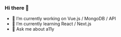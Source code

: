 ### Hi there 👋

- 🔭 I’m currently working on Vue.js / MongoDB / API
- 🌱 I’m currently learning React / Next.js
- 💬 Ask me about a11y

<!--
**ilboga/ilboga** is a ✨ _special_ ✨ repository because its `README.md` (this file) appears on your GitHub profile.

Here are some ideas to get you started:

- 🔭 I’m currently working on ...
- 🌱 I’m currently learning ...
- 👯 I’m looking to collaborate on ...
- 🤔 I’m looking for help with ...
- 💬 Ask me about ...
- 📫 How to reach me: ...
- 😄 Pronouns: ...
- ⚡ Fun fact: ...
-->
